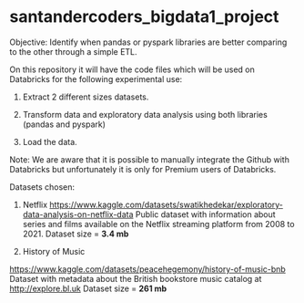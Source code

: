# santandercoders_bigdata1_project
Objective: Identify when pandas or pyspark libraries are better comparing to the other through a simple ETL.
 
On this repository it will have the code files which will be used on Databricks for the following experimental use:

1) Extract 2 different sizes datasets.

2) Transform data and exploratory data analysis using both libraries (pandas and pyspark)

3) Load the data.

Note: We are aware that it is possible to manually integrate the Github with Databricks but unfortunately it is only for Premium users of Databricks.

Datasets chosen:

1) Netflix
https://www.kaggle.com/datasets/swatikhedekar/exploratory-data-analysis-on-netflix-data
Public dataset with information about series and films available on the Netflix streaming platform from 2008 to 2021.
Dataset size = **3.4 mb**

2) History of Music

https://www.kaggle.com/datasets/peacehegemony/history-of-music-bnb
Dataset with metadata about the British bookstore music catalog at http://explore.bl.uk
Dataset size = **261 mb**